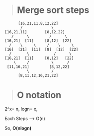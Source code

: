  > # Merge sort steps   
   
          [16,21,11,8,12,22]
           /             \
    [16,21,11]        [8,12,22]
       /      \         /      \
    [16,21]  [11]     [8,12]  [22]
      /    \     \     /    \     \
    [16]  [21]  [11]  [8]  [12]  [22] 
      /       \           /      \
    [16,21]  [11]     [8,12]   [22]
        \     /          \      /
     [11,16,21]         [8,12,22]
              \          /
          [8,11,12,16,21,22]
          
> # O notation

2^x= n, logn= x, 

Each Steps --> O(n)

So, **O(nlogn)**
